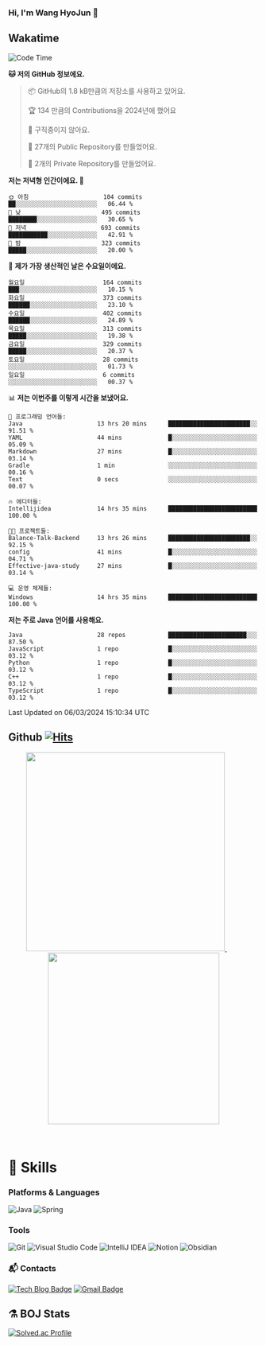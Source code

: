 ### Hi, I'm Wang HyoJun 👋

## Wakatime
<!--START_SECTION:waka-->
![Code Time](http://img.shields.io/badge/Code%20Time-172%20hrs%2029%20mins-blue)

**🐱 저의 GitHub 정보에요.** 

> 📦 GitHub의 1.8 kB만큼의 저장소를 사용하고 있어요. 
 > 
> 🏆 134 만큼의 Contributions을 2024년에 했어요
 > 
> 🚫 구직중이지 않아요.
 > 
> 📜 27개의 Public Repository를 만들었어요. 
 > 
> 🔑 2개의 Private Repository를 만들었어요. 
 > 
**저는 저녁형 인간이에요. 🦉** 

```text
🌞 아침                     104 commits         ██░░░░░░░░░░░░░░░░░░░░░░░   06.44 % 
🌆 낮　                     495 commits         ████████░░░░░░░░░░░░░░░░░   30.65 % 
🌃 저녁                     693 commits         ███████████░░░░░░░░░░░░░░   42.91 % 
🌙 밤　                     323 commits         █████░░░░░░░░░░░░░░░░░░░░   20.00 % 
```
📅 **제가 가장 생산적인 날은 수요일이에요.** 

```text
월요일                      164 commits         ███░░░░░░░░░░░░░░░░░░░░░░   10.15 % 
화요일                      373 commits         ██████░░░░░░░░░░░░░░░░░░░   23.10 % 
수요일                      402 commits         ██████░░░░░░░░░░░░░░░░░░░   24.89 % 
목요일                      313 commits         █████░░░░░░░░░░░░░░░░░░░░   19.38 % 
금요일                      329 commits         █████░░░░░░░░░░░░░░░░░░░░   20.37 % 
토요일                      28 commits          ░░░░░░░░░░░░░░░░░░░░░░░░░   01.73 % 
일요일                      6 commits           ░░░░░░░░░░░░░░░░░░░░░░░░░   00.37 % 
```


📊 **저는 이번주를 이렇게 시간을 보냈어요.** 

```text
💬 프로그래밍 언어들: 
Java                     13 hrs 20 mins      ███████████████████████░░   91.51 % 
YAML                     44 mins             █░░░░░░░░░░░░░░░░░░░░░░░░   05.09 % 
Markdown                 27 mins             █░░░░░░░░░░░░░░░░░░░░░░░░   03.14 % 
Gradle                   1 min               ░░░░░░░░░░░░░░░░░░░░░░░░░   00.16 % 
Text                     0 secs              ░░░░░░░░░░░░░░░░░░░░░░░░░   00.07 % 

🔥 에디터들: 
Intellijidea             14 hrs 35 mins      █████████████████████████   100.00 % 

🐱‍💻 프로젝트들: 
Balance-Talk-Backend     13 hrs 26 mins      ███████████████████████░░   92.15 % 
config                   41 mins             █░░░░░░░░░░░░░░░░░░░░░░░░   04.71 % 
Effective-java-study     27 mins             █░░░░░░░░░░░░░░░░░░░░░░░░   03.14 % 

💻 운영 체제들: 
Windows                  14 hrs 35 mins      █████████████████████████   100.00 % 
```

**저는 주로 Java 언어를 사용해요.** 

```text
Java                     28 repos            ██████████████████████░░░   87.50 % 
JavaScript               1 repo              █░░░░░░░░░░░░░░░░░░░░░░░░   03.12 % 
Python                   1 repo              █░░░░░░░░░░░░░░░░░░░░░░░░   03.12 % 
C++                      1 repo              █░░░░░░░░░░░░░░░░░░░░░░░░   03.12 % 
TypeScript               1 repo              █░░░░░░░░░░░░░░░░░░░░░░░░   03.12 % 
```




 Last Updated on 06/03/2024 15:10:34 UTC
<!--END_SECTION:waka-->

## Github [![Hits](https://hits.seeyoufarm.com/api/count/incr/badge.svg?url=https%3A%2F%2Fgithub.com%2Fgywns0417%2Fhit-counter&count_bg=%239AEB68&title_bg=%23B1D1F7&icon=&icon_color=%23E7E7E7&title=hits&edge_flat=false)](https://hits.seeyoufarm.com)

<p align="center">
  <a href="https://github.com/gywns0417">
    <img src="https://github-readme-stats.vercel.app/api?username=gywns0417&show_icons=true&theme=catppuccin_latte" width="400" style="max-width:100%;" />
  </a>
  &nbsp;
  &nbsp;
  &nbsp;
  &nbsp;
  <a href="https://github.com/gywns0417">
    <img src="https://github-readme-stats.vercel.app/api/top-langs/?username=gywns0417&layout=compact&show_icons=true&show_owner=true&theme=nord" width="345" style="max-width:100%;"/>
  </a>
</p>

<br>

# 💪 Skills
### Platforms & Languages
![Java](https://img.shields.io/badge/Java-007396.svg?&style=for-the-badge&logo=Java&logoColor=white)
![Spring](https://img.shields.io/badge/Spring-6DB33F.svg?&style=for-the-badge&logo=Spring&logoColor=white)

### Tools
![Git](https://img.shields.io/badge/Git-F05032.svg?&style=for-the-badge&logo=Git&logoColor=white)
![Visual Studio Code](https://img.shields.io/badge/Visual%20Studio%20Code-007ACC.svg?&style=for-the-badge&logo=Visual%20Studio%20Code&logoColor=white)
![IntelliJ IDEA](https://img.shields.io/badge/IntelliJ%20IDEA-000000.svg?&style=for-the-badge&logo=IntelliJ%20IDEA&logoColor=white)
![Notion](https://img.shields.io/badge/Notion-000000.svg?&style=for-the-badge&logo=Notion&logoColor=white)
![Obsidian](https://img.shields.io/badge/Obsidian-7C3AED.svg?&style=for-the-badge&logo=Obsidian&logoColor=white)


### :mailbox_with_mail: Contacts
[![Tech Blog Badge](http://img.shields.io/badge/-Tech%20blog-black?style=flat-square&logo=github&link=https://king-dev.tistory.com/)](https://king.tistory.com/)
[![Gmail Badge](https://img.shields.io/badge/Gmail-d14836?style=flat-square&logo=Gmail&logoColor=white&link=mailto:gywns0417@gmail.com)](mailto:gywns0417@gmail.com)

## ⚗️ BOJ Stats

[![Solved.ac Profile](http://mazassumnida.wtf/api/v2/generate_badge?boj=gywns0417)](https://solved.ac/gywns0417/)
